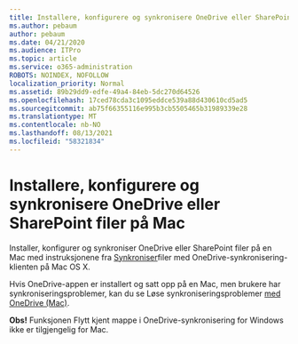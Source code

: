```yaml
---
title: Installere, konfigurere og synkronisere OneDrive eller SharePoint filer på Mac
ms.author: pebaum
author: pebaum
ms.date: 04/21/2020
ms.audience: ITPro
ms.topic: article
ms.service: o365-administration
ROBOTS: NOINDEX, NOFOLLOW
localization_priority: Normal
ms.assetid: 89b29dd9-edfe-49a4-84eb-5dc270d64526
ms.openlocfilehash: 17ced78cda3c1095eddce539a88d430610cd5ad5
ms.sourcegitcommit: ab75f66355116e995b3cb5505465b31989339e28
ms.translationtype: MT
ms.contentlocale: nb-NO
ms.lasthandoff: 08/13/2021
ms.locfileid: "58321834"
---
```

# <a name="install-setup-and-sync-onedrive-or-sharepoint-files-on-mac"></a>Installere, konfigurere og synkronisere OneDrive eller SharePoint filer på Mac 

Installer, konfigurer og synkroniser OneDrive eller SharePoint filer på en Mac med instruksjonene fra [Synkroniser](https://support.office.com/article/sync-files-with-the-onedrive-sync-client-on-mac-os-x-d11b9f29-00bb-4172-be39-997da46f913f)filer med OneDrive-synkronisering-klienten på Mac OS X.

Hvis OneDrive-appen er installert og satt opp på en Mac, men brukere har synkroniseringsproblemer, kan du se Løse synkroniseringsproblemer [med OneDrive (Mac)](https://support.office.com/article/fix-onedrive-sync-problems-on-a-mac-af3012d7-13ec-4ac9-bbb1-ebcd2a0cd756).

**Obs!** Funksjonen Flytt kjent mappe i OneDrive-synkronisering for Windows ikke er tilgjengelig for Mac.




